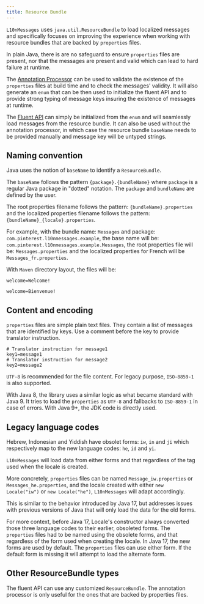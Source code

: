 ```yaml
---
title: Resource Bundle
---
```


`L10nMessages` uses `java.util.ResourceBundle` to load localized messages and specifically focuses
on improving the experience when working with resource bundles that are backed by `properties`
files.

In plain Java, there is are no safeguard to ensure `properties` files are present, nor that the
messages are present and valid which can lead to hard failure at runtime.

The [Annotation Processor](annotation-processor.md) can be used to validate the existence of the
`properties` files at build time and to check the messages' validity. It will also generate an
`enum` that can be then used to initialize the fluent API and to provide strong typing of message
keys insuring the existence of messages at runtime.

The [Fluent API](fluent-api.md) can simply be initialized from the `enum` and will seamlessly load
messages from the resource bundle. It can also be used without the annotation processor, in which
case the resource bundle `baseName` needs to be provided manually and message key will be untyped
strings.

## Naming convention

Java uses the notion of `baseName` to identify a `ResourceBundle`.

The `baseName` follows the pattern `{package}.{bundleName}` where `package` is a regular Java
package in "dotted" notation. The `package` and `bundleName` are defined by the user.

The root properties filename follows the pattern: `{bundleName}.properties` and the localized
properties filename follows the pattern: `{bundleName}_{locale}.properties`.

For example, with the bundle name: `Messages` and package: `com.pinterest.l10nmessages.example`, the
base name will be: `com.pinterest.l10nmessages.example.Messages`, the root properties file will be:
`Messages.properties` and the localized properties for French will be `Messages_fr.properties`.

With `Maven` directory layout, the files will be:

```properties title="src/resources/java/com/pinterest/l10nmessages/example/Messages.properties"
welcome=Welcome!
```

```properties title="src/resources/java/com/pinterest/l10nmessages/example/Messages_fr.properties"
welcome=Bienvenue!
```

## Content and encoding

`properties` files are simple plain text files. They contain a list of messages that are identified
by keys. Use a comment before the key to provide translator instruction.

```properties
# Translator instruction for message1
key1=message1
# Translator instruction for message2
key2=message2
```

`UTF-8` is recommended for the file content. For legacy purpose, `ISO-8859-1` is also supported.

With Java 8, the library uses a similar logic as what became standard with Java 9. It tries to load
the `properties` as `UTF-8` and fallbacks to `ISO-8859-1` in case of errors. With Java 9+, the JDK
code is directly used.

## Legacy language codes

Hebrew, Indonesian and Yiddish have obsolet forms: `iw`, `in` and `ji` which respectively
map to the new language codes: `he`, `id` and `yi`.

`L10nMessages` will load data from either forms and that regardless of the tag used when the locale
is created.

More concretely, `properties` files can be named
`Message_iw.properties` or `Messages_he.properties`, and the locale created with either
`new Locale("iw")` or `new Locale("he")`, `L10nMessages` will adapt accordingly.

This is similar to the behavior introduced by Java 17, but addresses issues with previous versions
of Java that will only load the data for the old forms.

For more context, before Java 17, Locale's constructor always converted those three language codes
to their earlier, obsoleted forms. The `properties` files had to be named using the obsolete forms,
and that regardless of the form used when creating the locale. In Java 17, the new forms are used by
default. The `properties` files can use either form. If the default form is missing it will attempt
to load the alternate form.

## Other ResourceBundle types

The fluent API can use any customized `ResourceBundle`. The annotation processor is only useful for
the ones that are backed by properties files.
